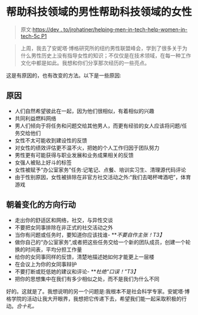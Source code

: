 # 帮助科技领域的男性帮助科技领域的女性

> 原文:[https://dev . to/jrohatiner/helping-men-in-tech-help-women-in-tech-5c P1](https://dev.to/jrohatiner/helping-men-in-tech-help-women-in-tech-5cp1)

> 上周，我去了安妮塔·博格研究所的纽约男性联盟峰会，学到了很多关于为什么男性历史上没有指导女性的知识；不仅仅是在技术领域，在每一种工作文化中都是如此。我想和你们分享那次经历的一些亮点。

这是有原因的，也有改变的方法。以下是一些原因:

## 原因

*   人们自然希望彼此在一起，因为他们很相似，有着相似的兴趣
*   共同利益燃料网络
*   男人们倾向于将任务和问题交给其他男人，而更有经验的女人应该将问题/任务交给他们
*   女性不太可能收到建设性的反馈
*   对女性的绩效评估更不温不火，把她的个人工作归因于团队努力
*   男性更有可能获得与职业发展和业务成果相关的反馈
*   女强人被贴上好斗的标签
*   女性被赋予“办公室家务”任务:记笔记、点餐、培训实习生、清理源代码评论
*   由于性别原因，女性被排除在非官方社交活动之外:“我们去喝杯啤酒吧”，体育游戏

## 朝着变化的方向行动

*   走出你的舒适区和网络，社交，与异性交谈
*   不要把女同事排除在非正式的社交活动之外
*   当你有问题或任务时，要知道你应该找谁- ***不要自作主张！*T3】**
*   做你自己的“办公室家务”,或者把这些任务交给一个新的团队成员，创建一个轮换的时间表，平均分担工作量
*   给你的女同事同样的反馈，清楚地描述她如何才能更上一层楼
*   在会议上为你的女同事辩护
*   不要打断或贬低她的建议和评论- ***杜绝“口误！”*T3】**
*   把你的思想集中在我们有多少相似之处，而不是我们为什么不同

好的。这就是了。我想说明的另一个问题是:我根本不是社会科学专家。安妮塔·博格学院的活动让我大开眼界，我想把它传递下去，希望我们能一起采取积极的行动。*合十礼。*